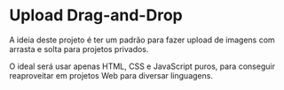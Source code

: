 # Upload Drag-and-Drop

A ideia deste projeto é ter um padrão para fazer upload de imagens com arrasta e solta para projetos privados.

O ideal será usar apenas HTML, CSS e JavaScript puros, para conseguir reaproveitar em projetos Web para diversar linguagens.

